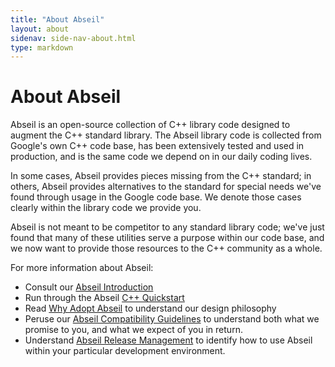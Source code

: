 ```yaml
---
title: "About Abseil"
layout: about
sidenav: side-nav-about.html
type: markdown
---
```


# About Abseil

Abseil is an open-source collection of C++ library code designed to augment
the C++ standard library. The Abseil library code is collected from Google's
own C++ code base, has been extensively tested and used in production, and
is the same code we depend on in our daily coding lives.

In some cases, Abseil provides pieces missing from the C++ standard; in
others, Abseil provides alternatives to the standard for special needs
we've found through usage in the Google code base. We denote those cases
clearly within the library code we provide you.

Abseil is not meant to be competitor to any standard library code; we've
just found that many of these utilities serve a purpose within our code
base, and we now want to provide those resources to the C++ community as
a whole.

For more information about Abseil:

* Consult our [Abseil Introduction](intro)
* Run through the Abseil [C++ Quickstart](/docs/cpp/quickstart)
* Read [Why Adopt Abseil](philosophy) to understand our design
  philosophy
* Peruse our [Abseil Compatibility Guidelines](compatibility) to
  understand both what we promise to you, and what we expect of you in
  return.
* Understand [Abseil Release Management](releases) to identify
  how to use Abseil within your particular development environment.
